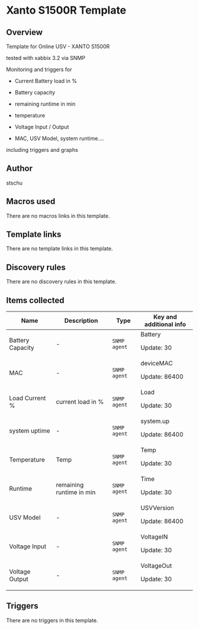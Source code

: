 # Xanto S1500R Template

## Overview

Template for Online USV - XANTO S1500R


tested with xabbix 3.2 via SNMP


 


Monitoring and triggers for


- Current Battery load in %


- Battery capacity


- remaining runtime in min


- temperature


- Voltage Input / Output


- MAC, USV Model, system runtime....


 


including triggers and graphs

## Author

stschu

## Macros used

There are no macros links in this template.

## Template links

There are no template links in this template.

## Discovery rules

There are no discovery rules in this template.

## Items collected

|Name|Description|Type|Key and additional info|
|----|-----------|----|----|
|Battery Capacity|<p>-</p>|`SNMP agent`|Battery<p>Update: 30</p>|
|MAC|<p>-</p>|`SNMP agent`|deviceMAC<p>Update: 86400</p>|
|Load Current %|<p>current load in %</p>|`SNMP agent`|Load<p>Update: 30</p>|
|system uptime|<p>-</p>|`SNMP agent`|system.up<p>Update: 86400</p>|
|Temperature|<p>Temp</p>|`SNMP agent`|Temp<p>Update: 30</p>|
|Runtime|<p>remaining runtime in min</p>|`SNMP agent`|Time<p>Update: 30</p>|
|USV Model|<p>-</p>|`SNMP agent`|USVVersion<p>Update: 86400</p>|
|Voltage Input|<p>-</p>|`SNMP agent`|VoltageIN<p>Update: 30</p>|
|Voltage Output|<p>-</p>|`SNMP agent`|VoltageOut<p>Update: 30</p>|
## Triggers

There are no triggers in this template.

